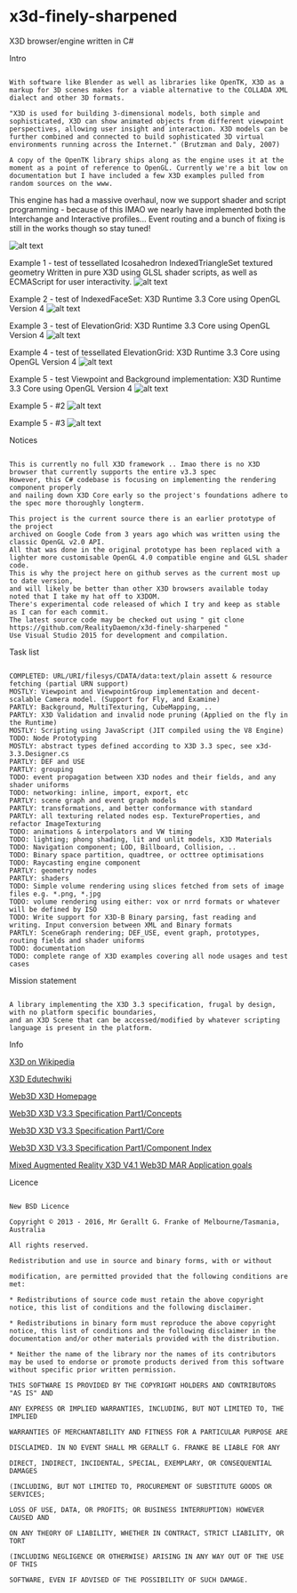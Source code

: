 # x3d-finely-sharpened
X3D browser/engine written in C#


Intro
```

With software like Blender as well as libraries like OpenTK, X3D as a markup for 3D scenes makes for a viable alternative to the COLLADA XML dialect and other 3D formats.

"X3D is used for building 3-dimensional models, both simple and sophisticated, X3D can show animated objects from different viewpoint perspectives, allowing user insight and interaction. X3D models can be further combined and connected to build sophisticated 3D virtual environments running across the Internet." (Brutzman and Daly, 2007)

A copy of the OpenTK library ships along as the engine uses it at the moment as a point of reference to OpenGL. Currently we're a bit low on documentation but I have included a few X3D examples pulled from random sources on the www.
```

This engine has had a massive overhaul, now we support shader and script programming - because of this IMAO we nearly have implemented both the Interchange and Interactive profiles... Event routing and a bunch of fixing is still in the works though so stay tuned!



![alt text](screenshots/screenshot-env1.png "Example Scene demonstrating switching of sky backgrounds through Switch node and scripting")


Example 1 - test of tessellated Icosahedron IndexedTriangleSet textured geometry
Written in pure X3D using GLSL shader scripts, as well as ECMAScript for user interactivity.
![alt text](screenshots/screenshot1.png "X3D Runtime Viewer Example 1")



Example 2 - test of IndexedFaceSet: X3D Runtime 3.3 Core using OpenGL Version 4 
![alt text](screenshots/screenshot2.png "X3D Runtime Viewer Example 2")



Example 3 - test of ElevationGrid: X3D Runtime 3.3 Core using OpenGL Version 4
![alt text](screenshots/screenshot3.png "X3D Runtime Viewer Example 3")



Example 4 - test of tessellated ElevationGrid: X3D Runtime 3.3 Core using OpenGL Version 4
![alt text](screenshots/screenshot4.png "X3D Runtime Viewer Example 4")



Example 5 - test Viewpoint and Background implementation: X3D Runtime 3.3 Core using OpenGL Version 4
![alt text](screenshots/screenshot5.png "X3D Runtime Viewer Example 5")


Example 5 - #2
![alt text](screenshots/screenshot6.png "X3D Runtime Viewer Example 5")


Example 5 - #3
![alt text](screenshots/screenshot7.png "X3D Runtime Viewer Example 5")



Notices
```

This is currently no full X3D framework .. Imao there is no X3D browser that currently supports the entire v3.3 spec 
However, this C# codebase is focusing on implementing the rendering component properly 
and nailing down X3D Core early so the project's foundations adhere to the spec more thoroughly longterm.

This project is the current source there is an earlier prototype of the project 
archived on Google Code from 3 years ago which was written using the classic OpenGL v2.0 API. 
All that was done in the original prototype has been replaced with a lighter more customisable OpenGL 4.0 compatible engine and GLSL shader code. 
This is why the project here on github serves as the current most up to date version, 
and will likely be better than other X3D browsers available today noted that I take my hat off to X3DOM.
There's experimental code released of which I try and keep as stable as I can for each commit. 
The latest source code may be checked out using " git clone https://github.com/RealityDaemon/x3d-finely-sharpened "
Use Visual Studio 2015 for development and compilation.

```

Task list
```

COMPLETED: URL/URI/filesys/CDATA/data:text/plain assett & resource fetching (partial URN support)
MOSTLY: Viewpoint and ViewpointGroup implementation and decent-scalable Camera model. (Support for Fly, and Examine)
PARTLY: Background, MultiTexturing, CubeMapping, ..
PARTLY: X3D Validation and invalid node pruning (Applied on the fly in the Runtime)
MOSTLY: Scripting using JavaScript (JIT compiled using the V8 Engine)
TODO: Node Prototyping
MOSTLY: abstract types defined according to X3D 3.3 spec, see x3d-3.3.Designer.cs
PARTLY: DEF and USE
PARTLY: grouping
TODO: event propagation between X3D nodes and their fields, and any shader uniforms
TODO: networking: inline, import, export, etc
PARTLY: scene graph and event graph models
PARTLY: transformations, and better conformance with standard
PARTLY: all texturing related nodes esp. TextureProperties, and refactor ImageTexturing
TODO: animations & interpolators and VW timing
TODO: lighting; phong shading, lit and unlit models, X3D Materials
TODO: Navigation component; LOD, Billboard, Collision, ..
TODO: Binary space partition, quadtree, or octtree optimisations
TODO: Raycasting engine component
PARTLY: geometry nodes
PARTLY: shaders
TODO: Simple volume rendering using slices fetched from sets of image files e.g. *.png, *.jpg
TODO: volume rendering using either: vox or nrrd formats or whatever will be defined by ISO
TODO: Write support for X3D-B Binary parsing, fast reading and writing. Input conversion between XML and Binary formats
PARTLY: SceneGraph rendering; DEF_USE, event graph, prototypes, routing fields and shader uniforms
TODO: documentation
TODO: complete range of X3D examples covering all node usages and test cases
```

Mission statement
```

A library implementing the X3D 3.3 specification, frugal by design, with no platform specific boundaries, 
and an X3D Scene that can be accessed/modified by whatever scripting language is present in the platform.
```

Info

[X3D on Wikipedia][1]

[X3D Edutechwiki][2]

[Web3D X3D Homepage][3]

[Web3D X3D V3.3 Specification Part1/Concepts][4]

[Web3D X3D V3.3 Specification Part1/Core][5]

[Web3D X3D V3.3 Specification Part1/Component Index][6]

[Mixed Augmented Reality X3D V4.1 Web3D MAR Application goals][7]

Licence

```

New BSD Licence

Copyright © 2013 - 2016, Mr Gerallt G. Franke of Melbourne/Tasmania, Australia

All rights reserved.

Redistribution and use in source and binary forms, with or without

modification, are permitted provided that the following conditions are met:

* Redistributions of source code must retain the above copyright notice, this list of conditions and the following disclaimer.

* Redistributions in binary form must reproduce the above copyright notice, this list of conditions and the following disclaimer in the documentation and/or other materials provided with the distribution.

* Neither the name of the library nor the names of its contributors may be used to endorse or promote products derived from this software without specific prior written permission.

THIS SOFTWARE IS PROVIDED BY THE COPYRIGHT HOLDERS AND CONTRIBUTORS "AS IS" AND

ANY EXPRESS OR IMPLIED WARRANTIES, INCLUDING, BUT NOT LIMITED TO, THE IMPLIED

WARRANTIES OF MERCHANTABILITY AND FITNESS FOR A PARTICULAR PURPOSE ARE

DISCLAIMED. IN NO EVENT SHALL MR GERALLT G. FRANKE BE LIABLE FOR ANY

DIRECT, INDIRECT, INCIDENTAL, SPECIAL, EXEMPLARY, OR CONSEQUENTIAL DAMAGES

(INCLUDING, BUT NOT LIMITED TO, PROCUREMENT OF SUBSTITUTE GOODS OR SERVICES;

LOSS OF USE, DATA, OR PROFITS; OR BUSINESS INTERRUPTION) HOWEVER CAUSED AND

ON ANY THEORY OF LIABILITY, WHETHER IN CONTRACT, STRICT LIABILITY, OR TORT

(INCLUDING NEGLIGENCE OR OTHERWISE) ARISING IN ANY WAY OUT OF THE USE OF THIS

SOFTWARE, EVEN IF ADVISED OF THE POSSIBILITY OF SUCH DAMAGE.

```

[1]: http://en.wikipedia.org/wiki/X3D
[2]: http://edutechwiki.unige.ch/en/X3D
[3]: http://www.web3d.org/x3d/
[4]: http://www.web3d.org/files/specifications/19775-1/V3.3/Part01/concepts.html
[5]: http://www.web3d.org/files/specifications/19775-1/V3.3/Part01/components/core.html
[6]: http://www.web3d.org/files/specifications/19775-1/V3.3/Part01/componentIndex.html
[7]: http://www.web3d.org/working-groups/mixed-augmented-reality-mar
